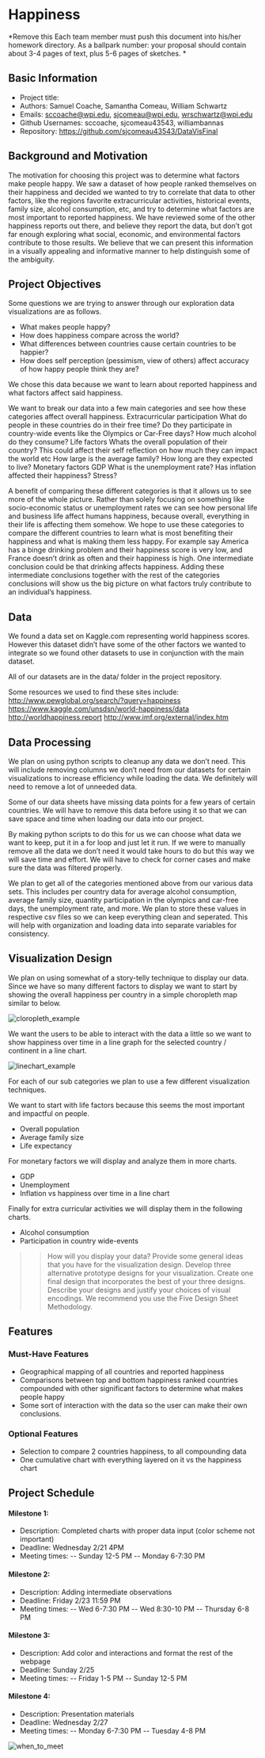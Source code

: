 Happiness
===
*Remove this
Each team member must push this document into his/her homework directory. As a ballpark number: your proposal should contain about 3-4 pages of text, plus 5-6 pages of sketches.
*

Basic Information
---
- Project title:
- Authors: Samuel Coache, Samantha Comeau, William Schwartz
- Emails: sccoache@wpi.edu, sjcomeau@wpi.edu, wrschwartz@wpi.edu
- Github Usernames: sccoache, sjcomeau43543, williambannas
- Repository: https://github.com/sjcomeau43543/DataVisFinal 

Background and Motivation
---
The motivation for choosing this project was to determine what factors make people happy.  We saw a dataset of how people ranked themselves on their happiness and decided we wanted to try to correlate that data to other factors, like the regions favorite extracurricular activities, historical events, family size, alcohol consumption, etc, and try to determine what factors are most important to reported happiness.  We have reviewed some of the other happiness reports out there, and believe they report the data, but don’t got far enough exploring what social, economic, and environmental factors contribute to those results. We believe that we can present this information in a visually appealing and informative manner to help distinguish some of the ambiguity. 

Project Objectives 
---
Some questions we are trying to answer through our exploration data visualizations are as follows.

- What makes people happy? 
- How does happiness compare across the world?
- What differences between countries cause certain countries to be happier?
- How does self perception (pessimism, view of others) affect accuracy of how happy people think they are?

We chose this data because we want to learn about reported happiness and what factors affect said happiness.  

We want to break our data into a few main categories and see how these categories affect overall happiness.
Extracurricular participation
What do people in these countries do in their free time?
Do they participate in country-wide events like the Olympics or Car-Free days?
How much alcohol do they consume?
Life factors
Whats the overall population of their country?
This could affect their self reflection on how much they can impact the world etc
How large is the average family?
How long are they expected to live?
Monetary factors
GDP
What is the unemployment rate?
Has inflation affected their happiness? Stress?

A benefit of comparing these different categories is that it allows us to see more of the whole picture.  Rather than solely focusing on something like socio-economic status or unemployment rates we can see how personal life and business life affect humans happiness, because overall, everything in their life is affecting them somehow.  We hope to use these categories to compare the different countries to learn what is most benefiting their happiness and what is making them less happy.  For example say America has a binge drinking problem and their happiness score is very low, and France doesn’t drink as often and their happiness is high.  One intermediate conclusion could be that drinking affects happiness.  Adding these intermediate conclusions together with the rest of the categories conclusions will show us the big picture on what factors truly contribute to an individual’s happiness. 

Data
---
We found a data set on Kaggle.com representing world happiness scores.  However this dataset didn’t have some of the other factors we wanted to integrate so we found other datasets to use in conjunction with the main dataset.

All of our datasets are in the data/ folder in the project repository.

Some resources we used to find these sites include:
http://www.pewglobal.org/search/?query=happiness
https://www.kaggle.com/unsdsn/world-happiness/data
http://worldhappiness.report
http://www.imf.org/external/index.htm

Data Processing
---
We plan on using python scripts to cleanup any data we don’t need. This will include removing columns we don’t need from our datasets for certain visualizations to increase efficiency while loading the data.  We definitely will need to remove a lot of unneeded data.  

Some of our data sheets have missing data points for a few years of certain countries.  We will have to remove this data before using it so that we can save space and time when loading our data into our project.

By making python scripts to do this for us we can choose what data we want to keep, put it in a for loop and just let it run. If we were to manually remove all the data we don’t need it would take hours to do but this way we will save time and effort.  We will have to check for corner cases and make sure the data was filtered properly.

We plan to get all of the categories mentioned above from our various data sets.  This includes per country data for average alcohol consumption, average family size, quantity participation in the olympics and car-free days,  the unemployment rate, and more.  We plan to store these values in respective csv files so we can keep everything clean and seperated.  This will help with organization and loading data into separate variables for consistency.

Visualization Design
---
We plan on using somewhat of a story-telly technique to display our data.  Since we have so many different factors to display we want to start by showing the overall happiness per country in a simple choropleth map similar to below.

![cloropleth_example](img/proposal/cloropleth.png)

We want the users to be able to interact with the data a little so we want to show happiness over time in a line graph for the selected country / continent in a line chart.

![linechart_example](img/proposal/linechart.png)

For each of our sub categories we plan to use a few different visualization techniques.

We want to start with life factors because this seems the most important and impactful on people. 
- Overall population
- Average family size
- Life expectancy

For monetary factors we will display and analyze them in more charts.
- GDP
- Unemployment
- Inflation vs happiness over time in a line chart

Finally for extra curricular activities we will display them in the following charts.
- Alcohol consumption
- Participation in country wide-events




>>How will you display your data? Provide some general ideas that you have for the visualization design. Develop three alternative prototype designs for your visualization. Create one final design that incorporates the best of your three designs. Describe your designs and justify your choices of visual encodings. We recommend you use the Five Design Sheet Methodology.

Features
---
### Must-Have Features

- Geographical mapping of all countries and reported happiness
- Comparisons between top and bottom happiness ranked countries compounded with other significant factors to determine what makes people happy
- Some sort of interaction with the data so the user can make their own conclusions.

### Optional Features
- Selection to compare 2 countries happiness, to all compounding data 
- One cumulative chart with everything layered on it vs the happiness chart


Project Schedule
---

#### Milestone 1: 
- Description: Completed charts with proper data input (color scheme not important)
- Deadline: Wednesday 2/21 4PM
- Meeting times:
-- Sunday 12-5 PM
-- Monday 6-7:30 PM
#### Milestone 2: 
- Description: Adding intermediate observations
- Deadline: Friday 2/23 11:59 PM
- Meeting times: 
-- Wed 6-7:30 PM
-- Wed 8:30-10 PM
-- Thursday 6-8 PM
#### Milestone 3: 
- Description: Add color and interactions and format the rest of the webpage
- Deadline: Sunday 2/25
- Meeting times: 
-- Friday 1-5 PM
-- Sunday 12-5 PM
#### Milestone 4: 
- Description: Presentation materials
- Deadline: Wednesday 2/27
- Meeting times: 
-- Monday 6-7:30 PM
-- Tuesday 4-8 PM

![when_to_meet](img/proposal/wtm.png)



